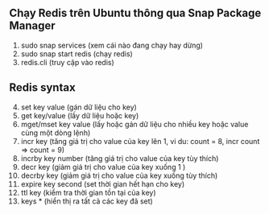 ## Chạy Redis trên Ubuntu thông qua Snap Package Manager
1) sudo snap services (xem cái nào đang chạy hay dừng)
2) sudo snap start redis (chạy redis)
3) redis.cli (truy cập vào redis)

## Redis syntax
4) set key value (gán dữ liệu cho key)
5) get key/value (lấy dữ liệu hoặc key)
6) mget/mset key value (lấy hoặc gán dữ liệu cho nhiều key hoặc value cùng một dòng lệnh)
7) incr key (tăng giá trị cho value của key lên 1, vi du: count = 8, incr count => count = 9)
8) incrby key number (tăng giá trị cho value của key tùy thích)
9) decr key (giảm giá trị cho value của key xuống 1 )
10) decrby key (giảm giá trị cho value của key xuống tùy thích)
11) expire key second (set thời gian hết hạn cho key)
12) ttl key (kiểm tra thời gian tồn tại của key)
13) keys * (hiển thị ra tất cả các key đã set)
